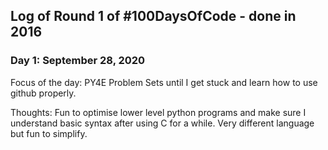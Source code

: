 
## Log of Round 1 of #100DaysOfCode - done in 2016

### Day 1: September 28, 2020
Focus of the day: PY4E Problem Sets until I get stuck and learn how to use github properly.

Thoughts: Fun to optimise lower level python programs and make sure I understand basic syntax after using C for a while. Very different language but fun to simplify.
